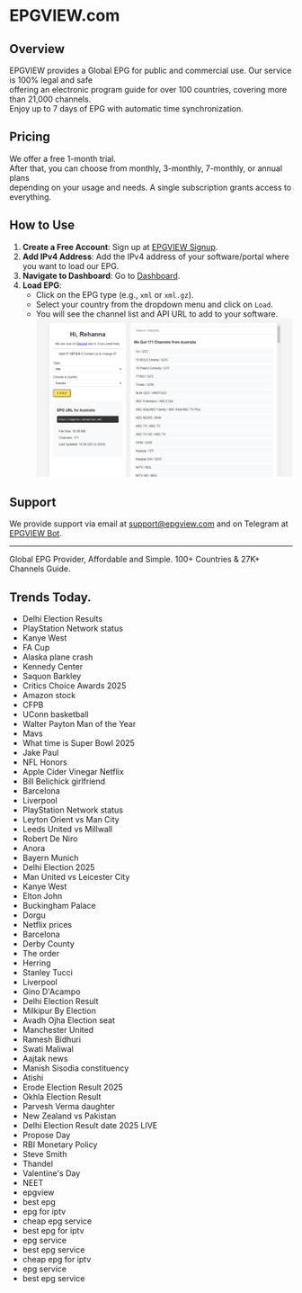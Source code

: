 # EPGVIEW.com



## Overview
EPGVIEW provides a Global EPG for public and commercial use. Our service is 100% legal and safe\
offering an electronic program guide for over 100 countries, covering more than 21,000 channels.\
Enjoy up to 7 days of EPG with automatic time synchronization.

## Pricing
We offer a free 1-month trial. \
After that, you can choose from monthly, 3-monthly, 7-monthly, or annual plans \
depending on your usage and needs. A single subscription grants access to everything.

## How to Use
1. **Create a Free Account**: Sign up at [EPGVIEW Signup](https://epgview.com/signup.php).
2. **Add IPv4 Address**: Add the IPv4 address of your software/portal where you want to load our EPG.
3. **Navigate to Dashboard**: Go to [Dashboard](https://epgview.com/dashboard.php).
4. **Load EPG**:
   - Click on the EPG type (e.g., `xml` or `xml.gz`).
   - Select your country from the dropdown menu and click on `Load`.
   - You will see the channel list and API URL to add to your software.
![EPGVIEW](img/dashboard.png)
## Support
We provide support via email at [support@epgview.com](mailto:support@epgview.com) and on Telegram at [EPGVIEW Bot](https://t.me/epgview_bot).

---

Global EPG Provider, Affordable and Simple. 100+ Countries & 27K+ Channels Guide.

## Trends Today.

- Delhi Election Results
- PlayStation Network status
- Kanye West
- FA Cup
- Alaska plane crash
- Kennedy Center
- Saquon Barkley
- Critics Choice Awards 2025
- Amazon stock
- CFPB
- UConn basketball
- Walter Payton Man of the Year
- Mavs
- What time is Super Bowl 2025
- Jake Paul
- NFL Honors
- Apple Cider Vinegar Netflix
- Bill Belichick girlfriend
- Barcelona
- Liverpool
- PlayStation Network status
- Leyton Orient vs Man City
- Leeds United vs Millwall
- Robert De Niro
- Anora
- Bayern Munich
- Delhi Election 2025
- Man United vs Leicester City
- Kanye West
- Elton John
- Buckingham Palace
- Dorgu
- Netflix prices
- Barcelona
- Derby County
- The order
- Herring
- Stanley Tucci
- Liverpool
- Gino D'Acampo
- Delhi Election Result
- Milkipur By Election
- Avadh Ojha Election seat
- Manchester United
- Ramesh Bidhuri
- Swati Maliwal
- Aajtak news
- Manish Sisodia constituency
- Atishi
- Erode Election Result 2025
- Okhla Election Result
- Parvesh Verma daughter
- New Zealand vs Pakistan
- Delhi Election Result date 2025 LIVE
- Propose Day
- RBI Monetary Policy
- Steve Smith
- Thandel
- Valentine's Day
- NEET
- epgview
- best epg
- epg for iptv
- cheap epg service
- best epg for iptv
- epg service
- best epg service
- cheap epg for iptv
- epg service
- best epg service

